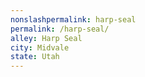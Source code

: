 ```yaml
---
﻿nonslashpermalink: harp-seal
permalink: /harp-seal/
alley: Harp Seal
city: Midvale
state: Utah
---
```

